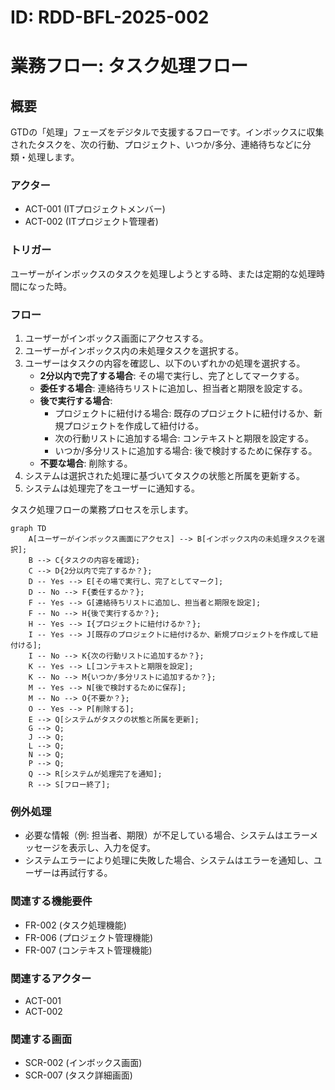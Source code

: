 # ID: RDD-BFL-2025-002

# 業務フロー: タスク処理フロー

## 概要

GTDの「処理」フェーズをデジタルで支援するフローです。インボックスに収集されたタスクを、次の行動、プロジェクト、いつか/多分、連絡待ちなどに分類・処理します。

### アクター

- ACT-001 (ITプロジェクトメンバー)
- ACT-002 (ITプロジェクト管理者)

### トリガー

ユーザーがインボックスのタスクを処理しようとする時、または定期的な処理時間になった時。

### フロー

1. ユーザーがインボックス画面にアクセスする。
1. ユーザーがインボックス内の未処理タスクを選択する。
1. ユーザーはタスクの内容を確認し、以下のいずれかの処理を選択する。
   - **2分以内で完了する場合**: その場で実行し、完了としてマークする。
   - **委任する場合**: 連絡待ちリストに追加し、担当者と期限を設定する。
   - **後で実行する場合**:
     - プロジェクトに紐付ける場合: 既存のプロジェクトに紐付けるか、新規プロジェクトを作成して紐付ける。
     - 次の行動リストに追加する場合: コンテキストと期限を設定する。
     - いつか/多分リストに追加する場合: 後で検討するために保存する。
   - **不要な場合**: 削除する。
1. システムは選択された処理に基づいてタスクの状態と所属を更新する。
1. システムは処理完了をユーザーに通知する。

タスク処理フローの業務プロセスを示します。

```mermaid
graph TD
    A[ユーザーがインボックス画面にアクセス] --> B[インボックス内の未処理タスクを選択];
    B --> C{タスクの内容を確認};
    C --> D{2分以内で完了するか？};
    D -- Yes --> E[その場で実行し、完了としてマーク];
    D -- No --> F{委任するか？};
    F -- Yes --> G[連絡待ちリストに追加し、担当者と期限を設定];
    F -- No --> H{後で実行するか？};
    H -- Yes --> I{プロジェクトに紐付けるか？};
    I -- Yes --> J[既存のプロジェクトに紐付けるか、新規プロジェクトを作成して紐付ける];
    I -- No --> K{次の行動リストに追加するか？};
    K -- Yes --> L[コンテキストと期限を設定];
    K -- No --> M{いつか/多分リストに追加するか？};
    M -- Yes --> N[後で検討するために保存];
    M -- No --> O{不要か？};
    O -- Yes --> P[削除する];
    E --> Q[システムがタスクの状態と所属を更新];
    G --> Q;
    J --> Q;
    L --> Q;
    N --> Q;
    P --> Q;
    Q --> R[システムが処理完了を通知];
    R --> S[フロー終了];
```

### 例外処理

- 必要な情報（例: 担当者、期限）が不足している場合、システムはエラーメッセージを表示し、入力を促す。
- システムエラーにより処理に失敗した場合、システムはエラーを通知し、ユーザーは再試行する。

### 関連する機能要件

- FR-002 (タスク処理機能)
- FR-006 (プロジェクト管理機能)
- FR-007 (コンテキスト管理機能)

### 関連するアクター

- ACT-001
- ACT-002

### 関連する画面

- SCR-002 (インボックス画面)
- SCR-007 (タスク詳細画面)

